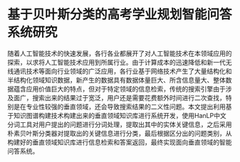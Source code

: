 # 基于贝叶斯分类的高考学业规划智能问答系统研究

随着人工智能技术的快速发展，各行各业都展开了对人工智能技术在本领域应用的探索，以求将人工智能技术应用到所属行业。由于计算成本的迅速降低和新一代无线通讯技术等面向行业领域的广泛应用，各行业基于网络技术产生了大量结构化和半结构化领域知识数据，新产生的数据具有数据体量巨大、所含信息量大、整体数据蕴含应用价值巨大的特点，但对于特定领域的信息检索，传统的搜索引擎由于涉及面广，搜索出来的结果过于宽泛，用户还是需要花费额外时间进行二次查找，特别是在专业性较强的垂直领域，还会导致搜索结果的二义性问题。本文提出利用基于知识图谱构建技术构建出来的垂直领域知识库进行系统开发，使用HanLP中文分词工具对用户提出的问题进行分词处理，提取出其中的实体关键信息，之后采用朴素贝叶斯分类器对提取出的关键信息进行分类，最后根据区分出的问题类别，从构建好的垂直领域知识库进行信息检索和答案返回，最终实现面向垂直领域的智能问答系统。


